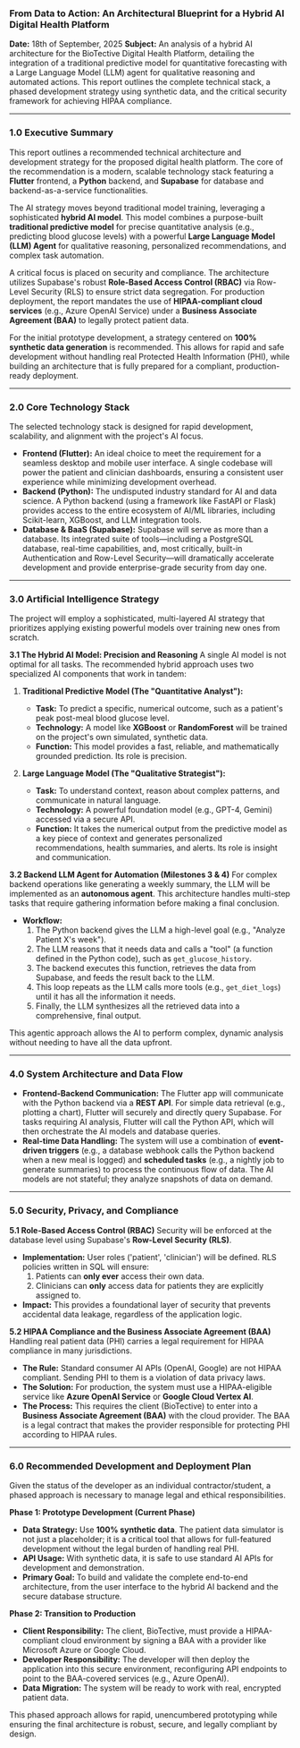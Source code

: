 ### **From Data to Action: An Architectural Blueprint for a Hybrid AI Digital Health Platform**

**Date:** 18th of September, 2025
**Subject:** An analysis of a hybrid AI architecture for the BioTective Digital Health Platform, detailing the integration of a traditional predictive model for quantitative forecasting with a Large Language Model (LLM) agent for qualitative reasoning and automated actions. This report outlines the complete technical stack, a phased development strategy using synthetic data, and the critical security framework for achieving HIPAA compliance.

---

### 1.0 Executive Summary

This report outlines a recommended technical architecture and development strategy for the proposed digital health platform. The core of the recommendation is a modern, scalable technology stack featuring a **Flutter** frontend, a **Python** backend, and **Supabase** for database and backend-as-a-service functionalities.

The AI strategy moves beyond traditional model training, leveraging a sophisticated **hybrid AI model**. This model combines a purpose-built **traditional predictive model** for precise quantitative analysis (e.g., predicting blood glucose levels) with a powerful **Large Language Model (LLM) Agent** for qualitative reasoning, personalized recommendations, and complex task automation.

A critical focus is placed on security and compliance. The architecture utilizes Supabase's robust **Role-Based Access Control (RBAC)** via Row-Level Security (RLS) to ensure strict data segregation. For production deployment, the report mandates the use of **HIPAA-compliant cloud services** (e.g., Azure OpenAI Service) under a **Business Associate Agreement (BAA)** to legally protect patient data.

For the initial prototype development, a strategy centered on **100% synthetic data generation** is recommended. This allows for rapid and safe development without handling real Protected Health Information (PHI), while building an architecture that is fully prepared for a compliant, production-ready deployment.

---

### 2.0 Core Technology Stack

The selected technology stack is designed for rapid development, scalability, and alignment with the project's AI focus.

*   **Frontend (Flutter):** An ideal choice to meet the requirement for a seamless desktop and mobile user interface. A single codebase will power the patient and clinician dashboards, ensuring a consistent user experience while minimizing development overhead.
*   **Backend (Python):** The undisputed industry standard for AI and data science. A Python backend (using a framework like FastAPI or Flask) provides access to the entire ecosystem of AI/ML libraries, including Scikit-learn, XGBoost, and LLM integration tools.
*   **Database & BaaS (Supabase):** Supabase will serve as more than a database. Its integrated suite of tools—including a PostgreSQL database, real-time capabilities, and, most critically, built-in Authentication and Row-Level Security—will dramatically accelerate development and provide enterprise-grade security from day one.

---

### 3.0 Artificial Intelligence Strategy

The project will employ a sophisticated, multi-layered AI strategy that prioritizes applying existing powerful models over training new ones from scratch.

**3.1 The Hybrid AI Model: Precision and Reasoning**
A single AI model is not optimal for all tasks. The recommended hybrid approach uses two specialized AI components that work in tandem:

1.  **Traditional Predictive Model (The "Quantitative Analyst"):**
    *   **Task:** To predict a specific, numerical outcome, such as a patient's peak post-meal blood glucose level.
    *   **Technology:** A model like **XGBoost** or **RandomForest** will be trained on the project's own simulated, synthetic data.
    *   **Function:** This model provides a fast, reliable, and mathematically grounded prediction. Its role is precision.

2.  **Large Language Model (The "Qualitative Strategist"):**
    *   **Task:** To understand context, reason about complex patterns, and communicate in natural language.
    *   **Technology:** A powerful foundation model (e.g., GPT-4, Gemini) accessed via a secure API.
    *   **Function:** It takes the numerical output from the predictive model as a key piece of context and generates personalized recommendations, health summaries, and alerts. Its role is insight and communication.

**3.2 Backend LLM Agent for Automation (Milestones 3 & 4)**
For complex backend operations like generating a weekly summary, the LLM will be implemented as an **autonomous agent**. This architecture handles multi-step tasks that require gathering information before making a final conclusion.

*   **Workflow:**
    1.  The Python backend gives the LLM a high-level goal (e.g., "Analyze Patient X's week").
    2.  The LLM reasons that it needs data and calls a "tool" (a function defined in the Python code), such as `get_glucose_history`.
    3.  The backend executes this function, retrieves the data from Supabase, and feeds the result back to the LLM.
    4.  This loop repeats as the LLM calls more tools (e.g., `get_diet_logs`) until it has all the information it needs.
    5.  Finally, the LLM synthesizes all the retrieved data into a comprehensive, final output.

This agentic approach allows the AI to perform complex, dynamic analysis without needing to have all the data upfront.

---

### 4.0 System Architecture and Data Flow

*   **Frontend-Backend Communication:** The Flutter app will communicate with the Python backend via a **REST API**. For simple data retrieval (e.g., plotting a chart), Flutter will securely and directly query Supabase. For tasks requiring AI analysis, Flutter will call the Python API, which will then orchestrate the AI models and database queries.
*   **Real-time Data Handling:** The system will use a combination of **event-driven triggers** (e.g., a database webhook calls the Python backend when a new meal is logged) and **scheduled tasks** (e.g., a nightly job to generate summaries) to process the continuous flow of data. The AI models are not stateful; they analyze snapshots of data on demand.

---

### 5.0 Security, Privacy, and Compliance

**5.1 Role-Based Access Control (RBAC)**
Security will be enforced at the database level using Supabase's **Row-Level Security (RLS)**.
*   **Implementation:** User roles ('patient', 'clinician') will be defined. RLS policies written in SQL will ensure:
    1.  Patients can **only ever** access their own data.
    2.  Clinicians can **only** access data for patients they are explicitly assigned to.
*   **Impact:** This provides a foundational layer of security that prevents accidental data leakage, regardless of the application logic.

**5.2 HIPAA Compliance and the Business Associate Agreement (BAA)**
Handling real patient data (PHI) carries a legal requirement for HIPAA compliance in many jurisdictions.
*   **The Rule:** Standard consumer AI APIs (OpenAI, Google) are not HIPAA compliant. Sending PHI to them is a violation of data privacy laws.
*   **The Solution:** For production, the system must use a HIPAA-eligible service like **Azure OpenAI Service** or **Google Cloud Vertex AI**.
*   **The Process:** This requires the client (BioTective) to enter into a **Business Associate Agreement (BAA)** with the cloud provider. The BAA is a legal contract that makes the provider responsible for protecting PHI according to HIPAA rules.

---

### 6.0 Recommended Development and Deployment Plan

Given the status of the developer as an individual contractor/student, a phased approach is necessary to manage legal and ethical responsibilities.

**Phase 1: Prototype Development (Current Phase)**
*   **Data Strategy:** Use **100% synthetic data**. The patient data simulator is not just a placeholder; it is a critical tool that allows for full-featured development without the legal burden of handling real PHI.
*   **API Usage:** With synthetic data, it is safe to use standard AI APIs for development and demonstration.
*   **Primary Goal:** To build and validate the complete end-to-end architecture, from the user interface to the hybrid AI backend and the secure database structure.

**Phase 2: Transition to Production**
*   **Client Responsibility:** The client, BioTective, must provide a HIPAA-compliant cloud environment by signing a BAA with a provider like Microsoft Azure or Google Cloud.
*   **Developer Responsibility:** The developer will then deploy the application into this secure environment, reconfiguring API endpoints to point to the BAA-covered services (e.g., Azure OpenAI).
*   **Data Migration:** The system will be ready to work with real, encrypted patient data.

This phased approach allows for rapid, unencumbered prototyping while ensuring the final architecture is robust, secure, and legally compliant by design.